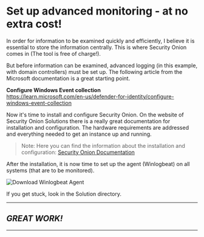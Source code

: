 # Set up advanced monitoring - at no extra cost!
In order for information to be examined quickly and efficiently, I believe it is essential to store the information centrally. This is where Security Onion comes in (The tool is free of charge!).

But before information can be examined, advanced logging (in this example, with domain controllers) must be set up. The following article from the Microsoft documentation is a great starting point.

**Configure Windows Event collection**  
https://learn.microsoft.com/en-us/defender-for-identity/configure-windows-event-collection

Now it's time to install and configure Security Onion. On the website of Security Onion Solutions there is a really great documentation for installation and configuration. The hardware requirements are addressed and everything needed to get an instance up and running.

> Note: Here you can find the information about the installation and configuration: [Security Onion Documentation](https://docs.securityonion.net/en/2.3/)

After the installation, it is now time to set up the agent (Winlogbeat) on all systems (that are to be monitored).

<img src="/Active_Directory_Advanced_Threat_Hunting/blob/main/Advanced_monitoring/SO-Winlogbeat.JPG" alt="Download Winlogbeat Agent">


If you get stuck, look in the Solution directory.

---
## *GREAT WORK!*
---